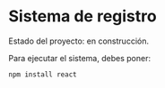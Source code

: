 <h1>Sistema de registro</h1>

Estado del proyecto: en construcción.

Para ejecutar el sistema, debes poner:

```npm install react```
